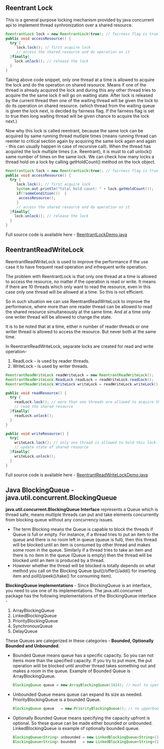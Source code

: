 ## Reentrant Lock
This is a general purpose locking mechanism provided by java concurrent api to implement thread synhronization over a shared resource. 
```java
ReentrantLock lock = new ReentrantLock(true); // fairness flag is true
public void accessResource() {
  try {
     lock.lock(); // first acquire lock
     // access the shared resource and do operation on it
  }finally{
    lock.unlock(); // release the lock
  }
}
```

Taking above code snippet, only one thread at a time is allowed to acquire the lock and do the operation on shared resource.
Means if one of the thread is already acquired the lock and during this any other thread tries to acquire the the same lock it will go on waiting state. After lock is released by the current thread then one of the waiting thread will be given the lock to do its operation on shared resource. (which thread from the waiting queue is given the lock next, is decided by fairness flag. If the fairness flag is set to true then long waiting thread will be given chance to acquire the lock next.)

Now why this lock is called reentrant, because the same lock can be acquired by same running thread mutliple times (means running thread can reenter to critical section again by acquiring the same lock again and again - this can usually happen in case of recursive call). When the thread has acquired the lock multiple times (i.e. Reentrant), it is must to call unlock() same number of times on the same lock. We can check how many locks a thread hold on a lock by calling getHoldCount() method on the lock object.
```java
ReentrantLock lock = new ReentrantLock(true); // fairness flag is true
public void accessResource() {
  try {
     lock.lock(); // first acquire lock
     System.out.println("tolal hold count: " + lock.getHoldCount());
     if(!someCondition())  {
      accessResource();
     }
     // access the shared resource and do operation on it
  }finally{
    lock.unlock(); // release the lock
  }
}
```

Full source code is available here - [ReentrantLockDemo.java](https://github.com/thedevd/techBlog/blob/master/javaexamples/src/main/java/com/thedevd/javaexamples/multithreading/ReentrantLockDemo.java)

## ReentrantReadWriteLock
ReentrantReadWriteLock is used to improve the performance if the use case it to have frequent read operation and infrequent write operation.

The problem with ReentrantLock is that only one thread at a time is allowed to access the resource, no matter if the operation is read or write. It means if there are 10 threads which only want to read the resource, even in this case only one thread will be allowed at a time. So this is not efficient.

So in such situation we can use ReentrantReadWriteLock to improve the performance, where more than one reader thread can be allowed to read the shared resource simultaneously at the same time. And at a time only one writer thread will be allowed to change the state.

It is to be noted that at a time, either n number of reader threads or one writer thread is allowed to access the resource. But never both at the same time.

In ReentrantReadWriteLock, separate locks are created for read and write operation-
1. ReadLock - is used by reader threads.
2. WriteLock  - is used by writer threads.

```java
ReentrantReadWriteLock readWriteLock = new ReentrantReadWriteLock();
ReentrantReadWriteLock.ReadLock readLock = readWriteLock.readLock();
ReentrantReadWriteLock.WriteLock writeLock = readWriteLock.writeLock();

public void readResource() {
  try {
    readLock.lock(); // more than one threads are allowed to acquire this readLock at the same time.
    // read the shared resource
  }finally{
    readLock.unlock();  
  }
}

public void writeResource() {
  try{
    writeLock.lock(); // only one thread is allowed to hold this lock.
    // update state of shared resource
  }finally{
    writeLock.unlock();
  }
}
```

Full source code is available here - [ReentrantReadWriteLockDemo.java](https://github.com/thedevd/techBlog/blob/master/javaexamples/src/main/java/com/thedevd/javaexamples/multithreading/ReentrantReadWriteLockDemo.java)

## Java BlockingQueue - java.util.concurrent.BlockingQueue
**java.util.concurrent.BlockingQueue Interface** represents a Queue which is thread safe, means multiple threads can put and take elements concurrently from blocking queue without any concurrency issues. 
   * The term Blocking means the Queue is capable to block the threads if Queue is full or empty. For instance, if a thread tries to put an item to the queue and there is no room left in queue (queue is full), then this thread will be blocked until an item is consumed by other thread and makes some room in the queue. Similarly if a thread tries to take an item and there is no item in the queue (Queue is empty) then the thread will be blocked until an item is produced by a thread. 
   * However whether the thread will be blocked is totally depends on what method you call on the Blocking Queue (put()/offer()/add() for inserting item and poll()/peek()/take() for consuming item). 

**BlockingQueue implementations** - Since BlockingQueue is an interface, you need to use one of its implementations. The java.util.concurrent package has the following implementations of the BlockingQueue interface - 
1. ArrayBlockingQueue 
2. LinkedBlockingQueue
3. PriorityBlockingQueue
4. SynchronousQueue
5. DelayQueue

These Queues are categerized in these categories - **Bounded, Optionally Bounded and Unbounded**.
   * Bounded Queue means queue has a specific capacity. So you can not items more than the specified capacity. If you try to put more, the put operation wiill be blocked until another thread takes something out and makes a room in the queue. Example of Bounded Queue is ArrayBlockingQueue. 
      ```java
      BlockingQueue queue = new ArrayBlockingQueue(1024); // must to specify maximum capacity
      ```
   * Unbounded Queue means queue can expand its size as needed. PriorityBlockingQueue is a bounded Queue.
      ```java
      BlockingQueue queue   = new PriorityBlockingQueue(); // no upperbound of the max capacity, Default is Integer.MAX_VALUE
      ```
   * Optionally Bounded Queue means specifying the capacity upfront is optional. So these queue can be made either bounded or unbounded.
   LinkedBlockingQueue is example of optionally bounded queue.
      ```java
      BlockingQueue<String> unbounded = new LinkedBlockingQueue<String>(); // no upperbound of the max capacity, Default is Integer.MAX_VALUE
      BlockingQueue<String> bounded   = new LinkedBlockingQueue<String>(1024); // optinally upper bounded queue.
      ```
